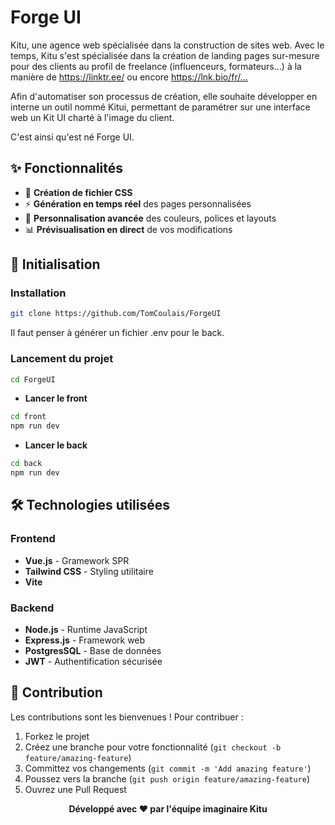 # Forge UI

Kitu, une agence web spécialisée dans la construction de sites web. Avec le temps, Kitu s'est spécialisée dans la création de landing pages sur-mesure pour des clients au profil de freelance (influenceurs, formateurs…) à la manière de https://linktr.ee/ ou encore https://lnk.bio/fr/…

Afin d'automatiser son processus de création, elle souhaite développer en interne un outil nommé Kitui, permettant de paramétrer sur une interface web un Kit UI charté à l'image du client.

C'est ainsi qu'est né Forge UI.

## ✨ Fonctionnalités

- 🎨 **Création de fichier CSS**
- ⚡ **Génération en temps réel** des pages personnalisées
- 🔧 **Personnalisation avancée** des couleurs, polices et layouts
- 📊 **Prévisualisation en direct** de vos modifications

## 🚀 Initialisation

### Installation

```bash
git clone https://github.com/TomCoulais/ForgeUI
```

Il faut penser à générer un fichier .env pour le back.

### Lancement du projet

```bash
cd ForgeUI
```

- **Lancer le front**
```bash
cd front
npm run dev
```

- **Lancer le back**
```bash
cd back
npm run dev
```

## 🛠️ Technologies utilisées

### Frontend
- **Vue.js** - Gramework SPR
- **Tailwind CSS** - Styling utilitaire
- **Vite**

### Backend
- **Node.js** - Runtime JavaScript
- **Express.js** - Framework web
- **PostgresSQL** - Base de données
- **JWT** - Authentification sécurisée

## 🤝 Contribution

Les contributions sont les bienvenues ! Pour contribuer :

1. Forkez le projet
2. Créez une branche pour votre fonctionnalité (`git checkout -b feature/amazing-feature`)
3. Committez vos changements (`git commit -m 'Add amazing feature'`)
4. Poussez vers la branche (`git push origin feature/amazing-feature`)
5. Ouvrez une Pull Request


<div align="center">
  <strong>Développé avec ❤️ par l'équipe imaginaire Kitu</strong>
</div>
